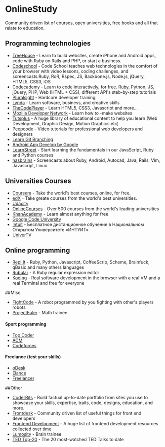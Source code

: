OnlineStudy
=========
Community driven list of courses, open universities, free books and all that relate to  education.

## Programming technologies
- [TreeHouse](http://teamtreehouse.com/) - Learn to build websites, create iPhone and Android apps, code with Ruby on Rails and PHP, or start a business.
- [Codeschool](http://www.codeschool.com/) - Code School teaches web technologies in the comfort of your browser with video lessons, coding challenges, and screencasts.Ruby, RoR, Rspec, JS, Backbone.js, Node.js, jQuery, HTML5, CSS3, iOS
- [Codecademy](http://www.codecademy.com/) - Learn to code interactively, for free. Ruby, Python, JS, jQuery, PHP, Web (HTML + CSS), different API's steb-by-step tutorials
- [Pluralsight](http://www.pluralsight.com/) - Hardcore developer training
- [Lynda](http://www.lynda.com/) - Learn software, business, and creative skills
- [TheCodePlayer](http://thecodeplayer.com/) - Learn HTML5, CSS3, Javascript and more...
- [Mozilla Developer Network](https://developer.mozilla.org/en-US/learn) - Learn how to -make websites
- [Tutsplus](https://tutsplus.com/) - A huge library of educational content to help you learn (Web Development, Graphic Design, Motion Graphics etc)
- [Peepcode](https://peepcode.com/) - Video tutorials for professional web developers and designers
- [Learn Git Branching](http://pcottle.github.io/learnGitBranching/)
- [Android App Develop by Google](http://developer.android.com/training/index.html) 
- [LearnStreet](http://www.learnstreet.com/) - Start learning the fundamentals in our JavaScript, Ruby and Python courses
- [hasbrains](http://hasbrains.ru/) - Screencasts about Ruby, Android, Autocad, Java, Rails, Vim, Javascript, Linux

## Universities Courses
- [Coursera](https://www.coursera.org/) - Take the world's best courses, online, for free.
- [edX](https://www.edx.org/) - Take greate courses from the world's best universities.
- [Udacity](https://www.udacity.com/)
- [OnlineCourses](http://www.onlinecourses.com/) - Over 500 courses from the world's leading universities
- [KhanAcademy](https://www.khanacademy.org/) - Learn almost anything for free
- [Google Code University](https://developers.google.com/university/courses) 
- [Intuit](http://www.intuit.ru/) - Бесплатное дистанционное обучение в Национальном Открытом Университете «ИНТУИТ»
- [UniverTV](http://univertv.ru/)

## Online programming
- [Repl.It](http://repl.it/) - Ruby, Python, Javascript, CoffeeScrip, Scheme, Brainfuck, qBasic and many others languages
- [Rubular](http://rubular.com/) - A Ruby regular expression editor
- [Koding](https://koding.com/) - Real software development in the browser with a real VM and a real Terminal and free for everyone

##Misc
- [FightCode](http://fightcodegame.com/) - A robot programmed by you fighting with other's players robots
- [ProjectEuler](http://projecteuler.net/problems) - Math trainee

#### Sport programming
- [Top Coder](http://www.topcoder.com/)
- [ACM](http://www.acm.org/)
- [Codeforces](http://codeforces.ru/)

#### Freelance (test your skills)
- [oDesk](http://www.oDesk.com/)
- [Elance](https://www.elance.com/)
- [Freelancer](http://www.freelancer.com/)

##Other
- [CoderBits](https://coderbits.com/dddenis) - Build factual up-to-date portfolio from sites you use to showcase your skills, expertise, traits, code, designs, education, and more.
- [Frontdesk](https://github.com/miripiruni/frontdesk) - Community driven list of useful things for front end developers
- [Frontend Development](https://github.com/dypsilon/frontend-dev-bookmarks) - A huge list of frontend development resources collected over time
- [Lumosity](https://www.lumosity.com/login) - Brain trainee
- [TED Top-20](http://blog.ted.com/2012/08/21/the-20-most-watched-ted-talks-to-date/) - The 20 most-watched TED Talks to date